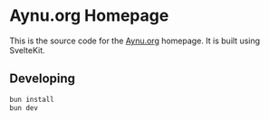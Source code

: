 # Aynu.org Homepage

This is the source code for the [Aynu.org](https://aynu.org) homepage. It is built using SvelteKit.

## Developing

```bash
bun install
bun dev
```
